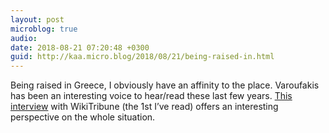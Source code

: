 ```yaml
---
layout: post
microblog: true
audio: 
date: 2018-08-21 07:20:48 +0300
guid: http://kaa.micro.blog/2018/08/21/being-raised-in.html
---
```

Being raised in Greece, I obviously have an affinity to the place. Varoufakis has been an interesting voice to hear/read these last few years. [This interview](https://www.wikitribune.com/story/2018/08/15/current-affairs/qa-with-yannis-varoufakis/84049/) with WikiTribune (the 1st I’ve read) offers an interesting perspective on the whole situation.

